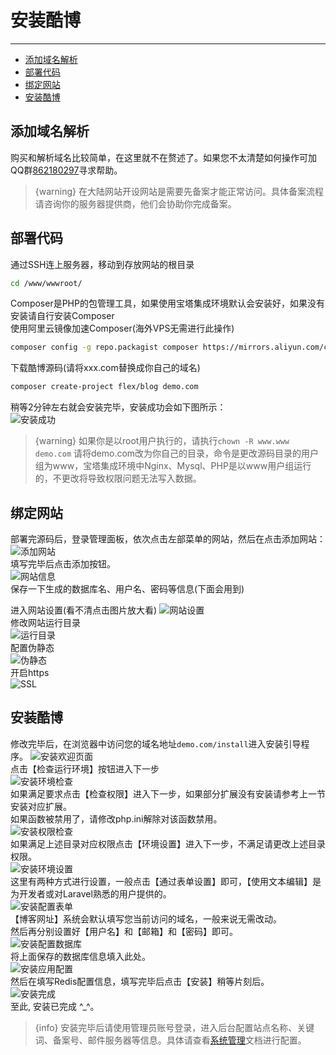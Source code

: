 # 安装酷博

---
- [添加域名解析](#section-1)
- [部署代码](#section-2)
- [绑定网站](#section-3)
- [安装酷博](#section-4)

<a name="section-1"></a>
## 添加域名解析
购买和解析域名比较简单，在这里就不在赘述了。如果您不太清楚如何操作可加QQ群[862180297](https://jq.qq.com/?_wv=1027&k=5l6VXeo)寻求帮助。
> {warning} 在大陆网站开设网站是需要先备案才能正常访问。具体备案流程请咨询你的服务器提供商，他们会协助你完成备案。

<a name="section-2"></a>
## 部署代码
通过SSH连上服务器，移动到存放网站的根目录    
```bash
cd /www/wwwroot/
```
Composer是PHP的包管理工具，如果使用宝塔集成环境默认会安装好，如果没有安装请自行安装Composer  
使用阿里云镜像加速Composer(海外VPS无需进行此操作)  
```bash
composer config -g repo.packagist composer https://mirrors.aliyun.com/composer/
```
下载酷博源码(请将xxx.com替换成你自己的域名)  
```bash
composer create-project flex/blog demo.com
```
稍等2分钟左右就会安装完毕，安装成功会如下图所示：  
![安装成功](/images/docs/install_success.png)  
> {warning} 如果你是以root用户执行的，请执行`chown -R www.www demo.com` 请将demo.com改为你自己的目录，命令是更改源码目录的用户组为www，宝塔集成环境中Nginx、Mysql、PHP是以www用户组运行的，不更改将导致权限问题无法写入数据。  
 
<a name="section-3"></a>
## 绑定网站
部署完源码后，登录管理面板，依次点击左部菜单的网站，然后在点击添加网站：  
![添加网站](/images/docs/add_site.png)  
填写完毕后点击添加按钮。   
![网站信息](/images/docs/site_info.png)  
保存一下生成的数据库名、用户名、密码等信息(下面会用到)  

进入网站设置(看不清点击图片放大看)
![网站设置](/images/docs/setting_open.png)  
修改网站运行目录  
![运行目录](/images/docs/setting_dir.png)  
配置伪静态  
![伪静态](/images/docs/setting_htaccess.png)  
开启https  
![SSL](/images/docs/setting_ssl.png)  

<a name="section-4"></a>
## 安装酷博
修改完毕后，在浏览器中访问您的域名地址`demo.com/install`进入安装引导程序。
![安装欢迎页面](/images/docs/install-1.png)  
点击【检查运行环境】按钮进入下一步  
![安装环境检查](/images/docs/install-2.png)  
如果满足要求点击【检查权限】进入下一步，如果部分扩展没有安装请参考上一节安装对应扩展。  
如果函数被禁用了，请修改php.ini解除对该函数禁用。  
![安装权限检查](/images/docs/install-3.png)  
如果满足上述目录对应权限点击【环境设置】进入下一步，不满足请更改上述目录权限。  
![安装环境设置](/images/docs/install-4.png)  
这里有两种方式进行设置，一般点击【通过表单设置】即可，【使用文本编辑】是为开发者或对Laravel熟悉的用户提供的。  
![安装配置表单](/images/docs/install-5.png)  
【博客网址】系统会默认填写您当前访问的域名，一般来说无需改动。  
然后再分别设置好【用户名】和【邮箱】和【密码】即可。   
![安装配置数据库](/images/docs/install-6.png)  
将上面保存的数据库信息填入此处。  
![安装应用配置](/images/docs/install-7.png)  
然后在填写Redis配置信息，填写完毕后点击【安装】稍等片刻后。  
![安装完成](/images/docs/install-8.png)  
至此, 安装已完成 ^_^。

> {info} 安装完毕后请使用管理员账号登录，进入后台配置站点名称、关键词、备案号、邮件服务器等信息。具体请查看[系统管理](/{{route}}/{{version}}/system)文档进行配置。




